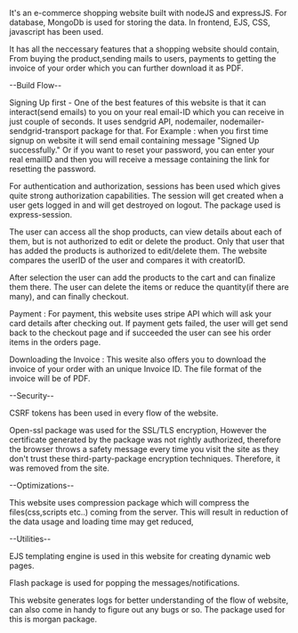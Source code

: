 It's an e-commerce shopping website built with nodeJS and expressJS. For database, MongoDb is used for storing the data.
In frontend, EJS, CSS, javascript has been used.

It has all the neccessary features that a shopping website should contain, From buying the product,sending mails to users, payments to getting the invoice of your order which you can further download it as PDF.

--Build Flow--

Signing Up first - One of the best features of this website is that it can interact(send emails) to you on your real email-ID which you can receive in just couple of seconds.
It uses sendgrid API, nodemailer, nodemailer-sendgrid-transport package for that.
For Example : when you first time signup on website it will send email containing message "Signed Up successfully."
Or if you want to reset your password, you can enter your real emailID and then you will receive a message containing the link for resetting the password.

For authentication and authorization, sessions has been used which gives quite strong authorization capabilities. The session will get created when a user gets logged in and will get destroyed on logout.
The package used is express-session.

The user can access all the shop products, can view details about each of them, but is not authorized to edit or delete the product. Only that user that has added the products is authorized to edit/delete them. The website compares the userID of the user and compares it with creatorID.

After selection the user can add the products to the cart and can finalize them there. The user can delete the items or reduce the quantity(if there are many), and can finally checkout.

Payment : For payment, this website uses stripe API which will ask your card details after checking out.
If payment gets failed, the user will get send back to the checkout page and if succeeded the user can see his order items in the orders page.

Downloading the Invoice : This wesite also offers you to download the invoice of your order with an unique Invoice ID.
The file format of the invoice will be of PDF.

--Security--

CSRF tokens has been used in every flow of the website.

Open-ssl package was used for the SSL/TLS encryption, However the certificate generated by the package was not rightly authorized, therefore the browser throws a safety message every time you visit the site as they don't trust these third-party-package encryption techniques.
Therefore, it was removed from the site.

--Optimizations--

This website uses compression package which will compress the files(css,scripts etc..) coming from the server. This will result in reduction of the data usage and loading time may get reduced,

--Utilities--

EJS templating engine is used in this website for creating dynamic web pages.

Flash package is used for popping the messages/notifications.

This website generates logs for better understanding of the flow of website, can also come in handy to figure out any bugs or so.
The package used for this is morgan package.
